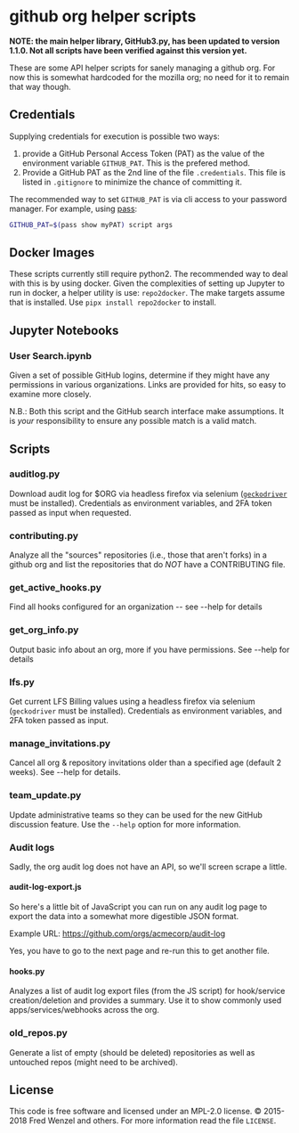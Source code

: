 # github org helper scripts

**NOTE: the main helper library, GitHub3.py, has been updated to version 1.1.0.
Not all scripts have been verified against this version yet.**

These are some API helper scripts for sanely managing a github org. For now this is somewhat hardcoded for the mozilla org; no need for it to remain that way though.

## Credentials

Supplying credentials for execution is possible two ways:
1. provide a GitHub Personal Access Token (PAT) as the value of the environment
   variable `GITHUB_PAT`. This is the prefered method.
1. Provide a GitHub PAT as the 2nd line of the file `.credentials`. This file is
   listed in `.gitignore` to minimize the chance of committing it.

The recommended way to set `GITHUB_PAT` is via cli access to your password
manager. For example, using [pass][pass]:
```bash
GITHUB_PAT=$(pass show myPAT) script args
```
[pass]: https://www.passwordstore.org/

## Docker Images

These scripts currently still require python2. The recommended way to deal with
this is by using docker. Given the complexities of setting up Jupyter to run in
docker, a helper utility is use: `repo2docker`. The make targets assume that is
installed. Use `pipx install repo2docker` to install.

## Jupyter Notebooks
### User Search.ipynb
Given a set of possible GitHub logins, determine if they might have any
permissions in various organizations. Links are provided for hits, so easy to
examine more closely.

N.B.: Both this script and the GitHub search interface make assumptions. It is
*your* responsibility to ensure any possible match is a valid match.

## Scripts
### auditlog.py
Download audit log for $ORG via headless firefox via selenium
([``geckodriver``][gd_url] must be installed). Credentials as environment
variables, and 2FA token passed as input when requested.

### contributing.py
Analyze all the "sources" repositories (i.e., those that aren't forks) in a github org and list the repositories that do *NOT* have a CONTRIBUTING file.

### get_active_hooks.py
Find all hooks configured for an organization -- see --help for details

### get_org_info.py
Output basic info about an org, more if you have permissions. See --help for details

### lfs.py
Get current LFS Billing values using a headless firefox via selenium
(``geckodriver`` must be installed). Credentials as environment
variables, and 2FA token passed as input.

### manage_invitations.py
Cancel all org & repository invitations older than a specified age (default 2
weeks). See --help for details.

### team_update.py
Update administrative teams so they can be used for the new GitHub discussion
feature. Use the ``--help`` option for more information.

### Audit logs
Sadly, the org audit log does not have an API, so we'll screen scrape a little.

#### audit-log-export.js
So here's a little bit of JavaScript you can run on any audit log page to export the data into a somewhat more digestible JSON format.

Example URL: https://github.com/orgs/acmecorp/audit-log

Yes, you have to go to the next page and re-run this to get another file.

#### hooks.py
Analyzes a list of audit log export files (from the JS script) for hook/service creation/deletion and provides a summary. Use it to show commonly used apps/services/webhooks across the org.

### old_repos.py
Generate a list of empty (should be deleted) repositories as well as untouched repos (might need to be archived).

## License
This code is free software and licensed under an MPL-2.0 license. &copy; 2015-2018 Fred Wenzel and others. For more information read the file ``LICENSE``.

[gd_url]: https://github.com/mozilla/geckodriver/releases
